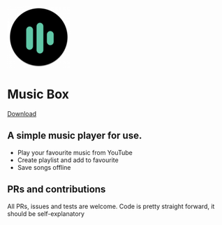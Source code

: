 ![Music Box](./android/app/src/main/res/mipmap-xxhdpi/ic_launcher_round.png)
# Music Box
[Download](https://iridescent-trifle-5d3757.netlify.app/#/)
<br/>
## A simple music player for use.
- Play your favourite music from YouTube
- Create playlist and add to favourite
- Save songs offline

## PRs and contributions
All PRs, issues and tests are welcome. Code is pretty straight forward, it should be self-explanatory